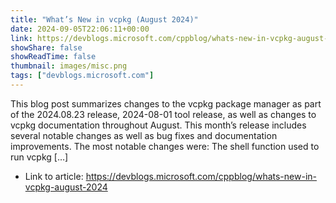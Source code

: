 ```yaml
---
title: "What’s New in vcpkg (August 2024)"
date: 2024-09-05T22:06:11+00:00
link: https://devblogs.microsoft.com/cppblog/whats-new-in-vcpkg-august-2024
showShare: false
showReadTime: false
thumbnail: images/misc.png
tags: ["devblogs.microsoft.com"]
---
```

This blog post summarizes changes to the vcpkg package manager as part of the 2024.08.23 release, 2024-08-01 tool release, as well as changes to vcpkg documentation throughout August. This month’s release includes several notable changes as well as bug fixes and documentation improvements. The most notable changes were: The shell function used to run vcpkg […]

- Link to article: https://devblogs.microsoft.com/cppblog/whats-new-in-vcpkg-august-2024